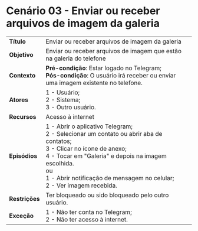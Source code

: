 # Cenário 03 - Enviar ou receber arquivos de imagem da galeria

|                |                                                                                                                                                                                                                                                                              |
| -------------- | :--------------------------------------------------------------------------------------------------------------------------------------------------------------------------------------------------------------------------------------------------------------------------- |
| **Título**     | Enviar ou receber arquivos de imagem da galeria                                                                                                                                                                                                                              |
| **Objetivo**   | Enviar ou receber arquivos de imagem que estão na galeria do telefone                                                                                                                                                                                                        |
| **Contexto**   | **Pré-condição**: Estar logado no Telegram;<br>**Pós-condição**: O usuário irá receber ou enviar uma imagem existente no telefone.                                                                                                                                           |
| **Atores**     | 1 - Usuário;<br> 2 - Sistema; <br> 3 - Outro usuário.                                                                                                                                                                                                                        |
| **Recursos**   | Acesso à internet                                                                                                                                                                                                                                                            |
| **Episódios**  | 1 - Abrir o aplicativo Telegram; <br> 2 - Selecionar um contato ou abrir aba de contatos; <br>3 - Clicar no ícone de anexo; <br>4 - Tocar em "Galeria" e depois na imagem escolhida.<br> ou <br> 1 - Abrir notificação de mensagem no celular; <br> 2 - Ver imagem recebida. |
| **Restrições** | Ter bloqueado ou sido bloqueado pelo outro usuário.                                                                                                                                                                                                                          |
| **Exceção**    | 1 - Não ter conta no Telegram;<br> 2 - Não ter acesso à internet.                                                                                                                                                                                                            |

